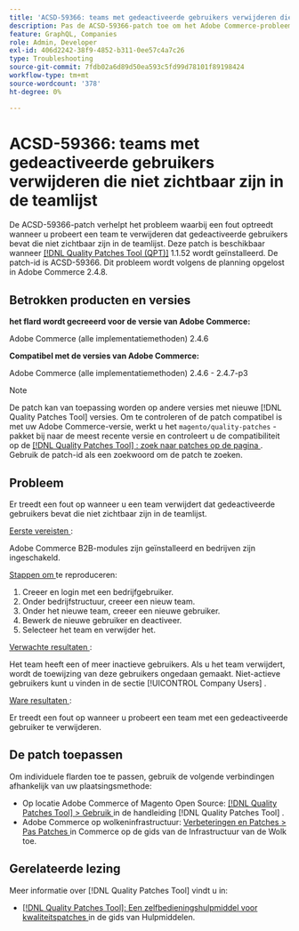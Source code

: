 ```yaml
---
title: 'ACSD-59366: teams met gedeactiveerde gebruikers verwijderen die niet zichtbaar zijn in de teamlijst'
description: Pas de ACSD-59366-patch toe om het Adobe Commerce-probleem op te lossen wanneer een fout optreedt bij het verwijderen van een team dat gedeactiveerde gebruikers bevat die niet zichtbaar zijn in de teamlijst.
feature: GraphQL, Companies
role: Admin, Developer
exl-id: 406d2242-38f9-4852-b311-0ee57c4a7c26
type: Troubleshooting
source-git-commit: 7fdb02a6d89d50ea593c5fd99d78101f89198424
workflow-type: tm+mt
source-wordcount: '378'
ht-degree: 0%

---
```


# ACSD-59366: teams met gedeactiveerde gebruikers verwijderen die niet zichtbaar zijn in de teamlijst

De ACSD-59366-patch verhelpt het probleem waarbij een fout optreedt wanneer u probeert een team te verwijderen dat gedeactiveerde gebruikers bevat die niet zichtbaar zijn in de teamlijst. Deze patch is beschikbaar wanneer [[!DNL Quality Patches Tool (QPT)]](/help/tools/quality-patches-tool/quality-patches-tool-to-self-serve-quality-patches.md) 1.1.52 wordt geïnstalleerd. De patch-id is ACSD-59366. Dit probleem wordt volgens de planning opgelost in Adobe Commerce 2.4.8.

## Betrokken producten en versies

**het flard wordt gecreeerd voor de versie van Adobe Commerce:**

Adobe Commerce (alle implementatiemethoden) 2.4.6

**Compatibel met de versies van Adobe Commerce:**

Adobe Commerce (alle implementatiemethoden) 2.4.6 - 2.4.7-p3

>[!NOTE]
>
>De patch kan van toepassing worden op andere versies met nieuwe [!DNL Quality Patches Tool] versies. Om te controleren of de patch compatibel is met uw Adobe Commerce-versie, werkt u het `magento/quality-patches` -pakket bij naar de meest recente versie en controleert u de compatibiliteit op de [[!DNL Quality Patches Tool] : zoek naar patches op de pagina ](https://experienceleague.adobe.com/tools/commerce-quality-patches/index.html) . Gebruik de patch-id als een zoekwoord om de patch te zoeken.

## Probleem

Er treedt een fout op wanneer u een team verwijdert dat gedeactiveerde gebruikers bevat die niet zichtbaar zijn in de teamlijst.

<u> Eerste vereisten </u>:

Adobe Commerce B2B-modules zijn geïnstalleerd en bedrijven zijn ingeschakeld.

<u> Stappen om </u> te reproduceren:

1. Creeer en login met een bedrijfgebruiker.
1. Onder bedrijfstructuur, creeer een nieuw team.
1. Onder het nieuwe team, creeer een nieuwe gebruiker.
1. Bewerk de nieuwe gebruiker en deactiveer.
1. Selecteer het team en verwijder het.

<u> Verwachte resultaten </u>:

Het team heeft een of meer inactieve gebruikers. Als u het team verwijdert, wordt de toewijzing van deze gebruikers ongedaan gemaakt. Niet-actieve gebruikers kunt u vinden in de sectie [!UICONTROL Company Users] .

<u> Ware resultaten </u>:

Er treedt een fout op wanneer u probeert een team met een gedeactiveerde gebruiker te verwijderen.

## De patch toepassen

Om individuele flarden toe te passen, gebruik de volgende verbindingen afhankelijk van uw plaatsingsmethode:

* Op locatie Adobe Commerce of Magento Open Source: [[!DNL Quality Patches Tool] > Gebruik ](/help/tools/quality-patches-tool/usage.md) in de handleiding [!DNL Quality Patches Tool] .
* Adobe Commerce op wolkeninfrastructuur: [ Verbeteringen en Patches > Pas Patches ](https://experienceleague.adobe.com/docs/commerce-cloud-service/user-guide/develop/upgrade/apply-patches.html) in Commerce op de gids van de Infrastructuur van de Wolk toe.

## Gerelateerde lezing

Meer informatie over [!DNL Quality Patches Tool] vindt u in:

* [[!DNL Quality Patches Tool]: Een zelfbedieningshulpmiddel voor kwaliteitspatches ](/help/tools/quality-patches-tool/quality-patches-tool-to-self-serve-quality-patches.md) in de gids van Hulpmiddelen.
